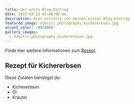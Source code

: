 ```yaml
---
title: Der erste Blog-Eintrag
date: 2023-03-23 01:48:00 am
description: Hier erstelle ich meinen ersten Blog-Eintrag
featured_image: dimitri_photography_kichererbsen.jpg
accent_color: '#4C60E6'
gallery_images:
  - dimitri_photography_kichererbsen.jpg
---
```


Finde hier weitere Informationen zum <a href="https://eatsmarter.de/rezepte/gebratene-kichererbsen">Rezept</a>.

## Rezept für Kichererbsen
Diese Zutaten benötigst du:
* Kichererbsen
* Öl
* Kräuter
